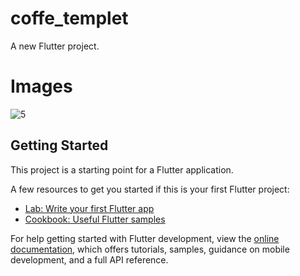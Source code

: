# coffe_templet

A new Flutter project.

# Images 
![5](https://github.com/AbdAlhadi1/Flutter_Coffee_Template/assets/120032556/12e78e19-307c-44c5-83a6-08712e99be3b)


## Getting Started

This project is a starting point for a Flutter application.

A few resources to get you started if this is your first Flutter project:

- [Lab: Write your first Flutter app](https://docs.flutter.dev/get-started/codelab)
- [Cookbook: Useful Flutter samples](https://docs.flutter.dev/cookbook)

For help getting started with Flutter development, view the
[online documentation](https://docs.flutter.dev/), which offers tutorials,
samples, guidance on mobile development, and a full API reference.
